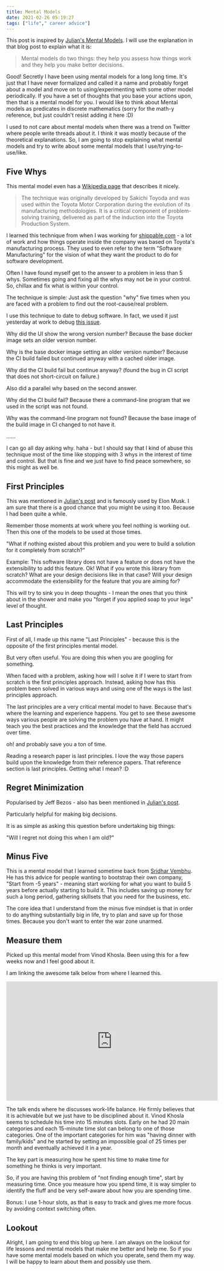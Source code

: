```yaml
---
title: Mental Models
date: 2021-02-26 05:19:27
tags: ["life"," career advice"]
---
```


This post is inspired by [Julian's Mental Models](https://www.julian.com/blog/mental-model-examples). I will use the explanation in that blog post to explain what it is: 

> Mental models do two things: they help you assess how things work and they help you make better decisions.

Good! Secretly I have been using mental models for a long long time. It's just that I have never formalized and called it a name and probably forget about a model and move on to using/experimenting with some other model periodically. If you have a set of thoughts that you base your actions upon, then that is a mental model for you. I would like to think about Mental models as predicates in discrete mathematics (sorry for the math-y reference, but just couldn't resist adding it here :D)

I used to not care about mental models when there was a trend on Twitter where people write threads about it. I think it was mostly because of the theoretical explanations. So, I am going to stop explaining what mental models and try to write about some mental models that I use/trying-to-use/like.

## Five Whys

This mental model even has a [Wikipedia page](https://en.wikipedia.org/wiki/Five_whys) that describes it nicely.

> The technique was originally developed by Sakichi Toyoda and was used within the Toyota Motor Corporation during the evolution of its manufacturing methodologies. It is a critical component of problem-solving training, delivered as part of the induction into the Toyota Production System.

I learned this technique from when I was working for [shippable.com](https://www.shippable.com/) - a lot of work and how things operate inside the company was based on Toyota's manufacturing process. They used to even refer to the term "Software Manufacturing" for the vision of what they want the product to do for software development.

Often I have found myself get to the answer to a problem in less than 5 whys. Sometimes going and fixing all the whys may not be in your control. So, chillax and fix what is within your control.

The technique is simple: Just ask the question "why" five times when you are faced with a problem to find out the root-cause/real problem.

I use this technique to date to debug software. In fact, we used it just yesterday at work to debug [this issue](https://github.com/hasura/graphql-engine/issues/6600).

Why did the UI show the wrong version number? Because the base docker image sets an older version number.

Why is the base docker image setting an older version number? Because the CI build failed but continued anyway with a cached older image.

Why did the CI build fail but continue anyway? (found the bug in CI script that does not short-circuit on failure.)

Also did a parallel why based on the second answer.

Why did the CI build fail? Because there a command-line program that we used in the script was not found.

Why was the command-line program not found? Because the base image of the build image in CI changed to not have it.

......

I can go all day asking why. haha - but I should say that I kind of abuse this technique most of the time like stopping with 3 whys in the interest of time and control. But that is fine and we just have to find peace somewhere, so this might as well be.

## First Principles

This was mentioned in [Julian's post](https://www.julian.com/blog/mental-model-examples) and is famously used by Elon Musk. I am sure that there is a good chance that you might be using it too. Because I had been quite a while.

Remember those moments at work where you feel nothing is working out. Then this one of the models to be used at those times.

"What if nothing existed about this problem and you were to build a solution for it completely from scratch?" 

Example: This software library does not have a feature or does not have the extensibility to add this feature. Ok! What if you wrote this library from scratch? What are your design decisions like in that case? Will your design accommodate the extensibility for the feature that you are aiming for?

This will try to sink you in deep thoughts - I mean the ones that you think about in the shower and make you "forget if you applied soap to your legs" level of thought.

## Last Principles

First of all, I made up this name "Last Principles" - because this is the opposite of the first principles mental model.

But very often useful. You are doing this when you are googling for something.

When faced with a problem, asking how will I solve it if I were to start from scratch is the first principles approach. Instead, asking how has this problem been solved in various ways and using one of the ways is the last principles approach.

The last principles are a very critical mental model to have. Because that's where the learning and experience happens. You get to see these awesome ways various people are solving the problem you have at hand. It might teach you the best practices and the knowledge that the field has accrued over time. 

oh! and probably save you a ton of time.

Reading a research paper is last principles. I love the way those papers build upon the knowledge from their reference papers. That reference section is last principles. Getting what I mean? :D 

## Regret Minimization

Popularised by Jeff Bezos - also has been mentioned in [Julian's post](https://www.julian.com/blog/mental-model-examples). 

Particularly helpful for making big decisions. 

It is as simple as asking this question before undertaking big things:

"Will I regret not doing this when I am old?"

## Minus Five

This is a mental model that I learned sometime back from [Sridhar Vembhu](https://en.wikipedia.org/wiki/Sridhar_Vembu). He has this advice for people wanting to bootstrap their own company, "Start from -5 years" - meaning start working for what you want to build 5 years before actually starting to build it. This includes saving up money for such a long period, gathering skillsets that you need for the business, etc.

The core idea that I understand from the minus five mindset is that in order to do anything substantially big in life, try to plan and save up for those times. Because you don't want to enter the war zone unarmed.

## Measure them

Picked up this mental model from Vinod Khosla. Been using this for a few weeks now and I feel good about it.

I am linking the awesome talk below from where I learned this.


<iframe width="560" height="315" src="https://www.youtube.com/embed/HZcXup7p5-8" frameborder="0" allow="accelerometer; autoplay; clipboard-write; encrypted-media; gyroscope; picture-in-picture" allowfullscreen></iframe>


The talk ends where he discusses work-life balance. He firmly believes that it is achievable but we just have to be disciplined about it. Vinod Khosla seems to schedule his time into 15 minutes slots. Early on he had 20 main categories and each 15-minute time slot can belong to one of those categories. One of the important categories for him was "having dinner with family/kids" and he started by setting an impossible goal of 25 times per month and eventually achieved it in a year.

The key part is measuring how he spent his time to make time for something he thinks is very important.

So, if you are having this problem of "not finding enough time", start by measuring time. Once you measure how you spend time, it is way simpler to identify the fluff and be very self-aware about how you are spending time.

Bonus: I use 1-hour slots, as that is easy to track and gives me more focus by avoiding context switching often.

## Lookout

Alright, I am going to end this blog up here. I am always on the lookout for life lessons and mental models that make me better and help me. So if you have some mental models based on which you operate, send them my way. I will be happy to learn about them and possibly use them.

